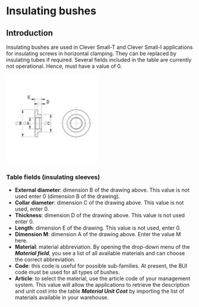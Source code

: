 # Insulating bushes


## Introduction
Insulating bushes are used in Clever Small-T and Clever Small-I applications for insulating screws in horizontal clamping. They can be replaced by insulating tubes if required. Several fields included in the table are currently not operational. Hence, must have a value of 0. 

<img src="img/BussoleIsolanti.png" height="240px">

### Table fields (insulating sleeves)
- **External diameter**: dimension B of the drawing above. This value is not used enter 0 (dimension B of the drawing).
- **Collar diameter**: dimension C of the drawing above. This value is not used, enter 0.
- **Thickness**: dimension D of the drawing above. This value is not used enter 0.
- **Length**: dimension E of the drawing. This value is not used, enter 0.
- **Dimension M**: dimension A of the drawing above. Enter the value M here.
- **Material**: material abbreviation. By opening the drop-down menu of the ***Material field***, you see a list of all available materials and can choose the correct abbreviation.
- **Code**: this code is useful for possible sub-families. At present, the BUI code must be used for all types of bushes.
- **Article**: to select the material, use the article code of your management system. This value will allow the applications to retrieve the description and unit cost into the table ***Material Unit Cost*** by importing the list of materials available in your warehouse.
